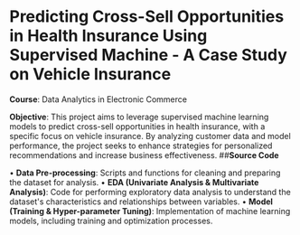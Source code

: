 <h1>Predicting Cross-Sell Opportunities in Health Insurance Using Supervised Machine - A Case Study on Vehicle Insurance</h1>


**Course**: Data Analytics in Electronic Commerce

**Objective**: This project aims to leverage supervised machine learning models to predict cross-sell opportunities in health insurance, with a specific focus on vehicle insurance. By analyzing customer data and model performance, the project seeks to enhance strategies for personalized recommendations and increase business effectiveness.
##**Source Code**

•	**Data Pre-processing**: Scripts and functions for cleaning and preparing the dataset for analysis.
•	**EDA (Univariate Analysis & Multivariate Analysis)**: Code for performing exploratory data analysis to understand the dataset's characteristics and relationships between variables.
•	**Model (Training & Hyper-parameter Tuning)**: Implementation of machine learning models, including training and optimization processes.
